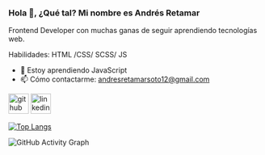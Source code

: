 ### Hola 👋, ¿Qué tal? Mi nombre es Andrés Retamar
Frontend Developer con muchas ganas de seguir aprendiendo tecnologías web.

Habilidades: HTML /CSS/ SCSS/ JS

- 🌱 Estoy aprendiendo JavaScript 
- 📫 Cómo contactarme: andresretamarsoto12@gmail.com 


[<img src='https://cdn.jsdelivr.net/npm/simple-icons@3.0.1/icons/github.svg' alt='github' height='40'>](https://github.com/AndresRSJ)  [<img src='https://cdn.jsdelivr.net/npm/simple-icons@3.0.1/icons/linkedin.svg' alt='linkedin' height='40'>](https://www.linkedin.com/in/www.linkedin.com/in/andres-retamar-03bb2a262/)  

[![Top Langs](https://github-readme-stats.vercel.app/api/top-langs/?username=AndresRSJ)](https://github.com/anuraghazra/github-readme-stats)

![GitHub Activity Graph](https://activity-graph.herokuapp.com/graph?username=AndresRSJ)  


